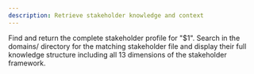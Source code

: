 ```yaml
---
description: Retrieve stakeholder knowledge and context
---
```


Find and return the complete stakeholder profile for "$1". Search in the domains/ directory for the matching stakeholder file and display their full knowledge structure including all 13 dimensions of the stakeholder framework.
